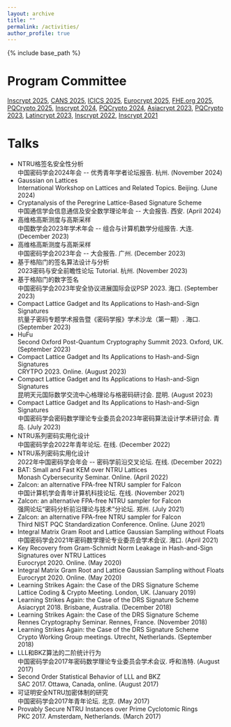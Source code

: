 ```yaml
---
layout: archive
title: ""
permalink: /activities/
author_profile: true
---
```


{% include base_path %}

Program Committee
======
[Inscrypt 2025](https://inscrypt2025.xidian.edu.cn/), [CANS 2025](https://cy2sec.comm.eng.osaka-u.ac.jp/miyaji-lab/event/cans2025/index.html), [ICICS 2025](https://www.icics2025.org/index.html), [Eurocrypt 2025](https://eurocrypt.iacr.org/2025/), [FHE.org 2025](https://fhe.org/conferences/conference-2025/), [PQCrypto 2025](https://pqcrypto2025.iis.sinica.edu.tw/), [Inscrypt 2024](https://inscrypt2024.github.io/#), [PQCrypto 2024](https://www.maths.ox.ac.uk/events/conferences/pqcrypto-2024), [Asiacrypt 2023](https://asiacrypt.iacr.org/2023/), [PQCrypto 2023](https://pqcrypto2023.umiacs.io/), [Latincrypt 2023](https://www.espe.edu.ec/latincrypt/), [Inscrypt 2022](http://www.sklois.cn/inscrypt2022/), [Inscrypt 2021](https://inscrypt21.hotcrp.com/)

Talks 
======
* NTRU格签名安全性分析    
   中国密码学会2024年会 -- 优秀青年学者论坛报告. 杭州. (November 2024)
* Gaussian on Lattices    
   International Workshop on Lattices and Related Topics. Beijing. (June 2024)
* Cryptanalysis of the Peregrine Lattice-Based Signature Scheme    
   中国通信学会信息通信及安全数学理论年会 -- 大会报告. 西安. (April 2024)
* 高维格高斯测度与高斯采样    
   中国数学会2023年学术年会 -- 组合与计算机数学分组报告. 大连. (December 2023)
* 高维格高斯测度与高斯采样    
   中国密码学会2023年会 -- 大会报告. 广州. (December 2023)
* 基于格陷门的签名算法设计与分析    
   2023密码与安全前瞻性论坛 Tutorial. 杭州. (November 2023)
* 基于格陷门的数字签名    
   中国密码学会2023年安全协议进展国际会议PSP 2023. 海口. (September 2023)
* Compact Lattice Gadget and Its Applications to Hash-and-Sign Signatures    
   抗量子密码专题学术报告暨《密码学报》学术沙龙（第一期）. 海口. (September 2023)
* HuFu    
   Second Oxford Post-Quantum Cryptography Summit 2023. Oxford, UK. (September 2023)
* Compact Lattice Gadget and Its Applications to Hash-and-Sign Signatures    
   CRYTPO 2023. Online. (August 2023)
* Compact Lattice Gadget and Its Applications to Hash-and-Sign Signatures    
   昆明天元国际数学交流中心格理论与格密码研讨会. 昆明. (August 2023)
* Compact Lattice Gadget and Its Applications to Hash-and-Sign Signatures    
   中国密码学会密码数学理论专业委员会2023年密码算法设计学术研讨会. 青岛. (July 2023)
* NTRU系列密码实用化设计    
   中国密码学会2022年青年论坛. 在线. (December 2022)
* NTRU系列密码实用化设计    
   2022年中国密码学会年会 -- 密码学前沿交叉论坛. 在线. (December 2022)
* BAT: Small and Fast KEM over NTRU Lattices    
   Monash Cybersecurity Seminar. Online. (April 2022)
* Zalcon: an alternative FPA-free NTRU sampler for Falcon    
   中国计算机学会青年计算机科技论坛. 在线. (November 2021)
* Zalcon: an alternative FPA-free NTRU sampler for Falcon    
   强网论坛“密码分析前沿理论与技术”分论坛. 郑州. (July 2021)
* Zalcon: an alternative FPA-free NTRU sampler for Falcon    
   Third NIST PQC Standardization Conference. Online. (June 2021)
* Integral Matrix Gram Root and Lattice Gaussian Sampling without Floats    
   中国密码学会2021年密码数学理论专业委员会学术会议. 海口. (April 2021)
* Key Recovery from Gram-Schmidt Norm Leakage in Hash-and-Sign Signatures over NTRU Lattices        
   Eurocrypt 2020. Online. (May 2020)
* Integral Matrix Gram Root and Lattice Gaussian Sampling without Floats    
   Eurocrypt 2020. Online. (May 2020)
* Learning Strikes Again: the Case of the DRS Signature Scheme        
   Lattice Coding & Crypto Meeting. London, UK. (January 2019)
* Learning Strikes Again: the Case of the DRS Signature Scheme    
   Asiacrypt 2018. Brisbane, Australia. (December 2018) 
* Learning Strikes Again: the Case of the DRS Signature Scheme    
   Rennes Cryptography Seminar. Rennes, France. (November 2018) 
* Learning Strikes Again: the Case of the DRS Signature Scheme    
   Crypto Working Group meetings. Utrecht, Netherlands. (September 2018)
* LLL和BKZ算法的二阶统计行为    
   中国密码学会2017年密码数学理论专业委员会学术会议. 呼和浩特. (August 2017)  
* Second Order Statistical Behavior of LLL and BKZ    
   SAC 2017. Ottawa, Canada, online. (August 2017)
* 可证明安全NTRU加密体制的研究    
   中国密码学会2017年青年论坛. 北京. (May 2017)
* Provably Secure NTRU Instances over Prime Cyclotomic Rings    
   PKC 2017. Amsterdam, Netherlands. (March 2017) 